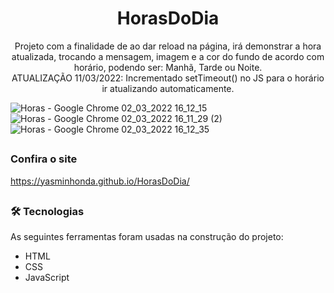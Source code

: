 <h1 align="center"> HorasDoDia</h1>

<p align="center">Projeto com a finalidade de ao dar reload na página, irá demonstrar a hora atualizada, trocando a mensagem, imagem e a cor do fundo de acordo com horário, podendo ser: Manhã, Tarde ou Noite.<br>ATUALIZAÇÃO 11/03/2022: Incrementado setTimeout() no JS para o horário ir atualizando automaticamente.</p>

![Horas - Google Chrome 02_03_2022 16_12_15](https://user-images.githubusercontent.com/92547909/156432863-34e4f66a-c9c5-437e-ad47-57f21dedf1f5.png)
![Horas - Google Chrome 02_03_2022 16_11_29 (2)](https://user-images.githubusercontent.com/92547909/156432801-f87f24de-e225-4b5d-b661-2b3117b36697.png)
![Horas - Google Chrome 02_03_2022 16_12_35](https://user-images.githubusercontent.com/92547909/156432877-b3108039-901f-47ee-bc1a-a849349e2614.png)

##

### Confira o site
https://yasminhonda.github.io/HorasDoDia/

##

### 🛠 Tecnologias

As seguintes ferramentas foram usadas na construção do projeto:

- HTML
- CSS
- JavaScript
